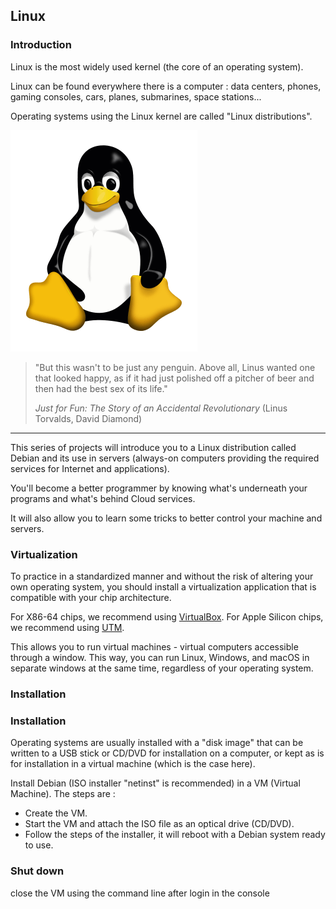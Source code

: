 ## Linux

### Introduction

Linux is the most widely used kernel (the core of an operating system).

Linux can be found everywhere there is a computer : data centers, phones, gaming consoles, cars, planes, submarines, space stations...

Operating systems using the Linux kernel are called "Linux distributions".

![Tux mascot](tux.png)

> "But this wasn't to be just any penguin. Above all, Linus wanted one that looked happy, as if it had just polished off a pitcher of beer and then had the best sex of its life."
>
> _Just for Fun: The Story of an Accidental Revolutionary_ (Linus Torvalds, David Diamond)

---

This series of projects will introduce you to a Linux distribution called Debian and its use in servers (always-on computers providing the required services for Internet and applications).

You'll become a better programmer by knowing what's underneath your programs and what's behind Cloud services.

It will also allow you to learn some tricks to better control your machine and servers.

### Virtualization

To practice in a standardized manner and without the risk of altering your own operating system, you should install a virtualization application that is compatible with your chip architecture.

For X86-64 chips, we recommend using [VirtualBox](https://www.virtualbox.org/wiki/Downloads). For Apple Silicon chips, we recommend using [UTM](https://mac.getutm.app/).

This allows you to run virtual machines - virtual computers accessible through a window. This way, you can run Linux, Windows, and macOS in separate windows at the same time, regardless of your operating system.

### Installation

### Installation

Operating systems are usually installed with a "disk image" that can be written to a USB stick or CD/DVD for installation on a computer, or kept as is for installation in a virtual machine (which is the case here).

Install Debian (ISO installer "netinst" is recommended) in a VM (Virtual Machine). The steps are :

- Create the VM.
- Start the VM and attach the ISO file as an optical drive (CD/DVD).
- Follow the steps of the installer, it will reboot with a Debian system ready to use.

### Shut down

close the VM using the command line after login in the console